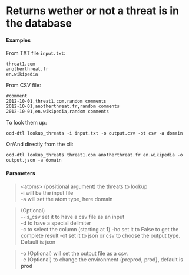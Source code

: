 # Returns wether or not a threat is in the database

#### Examples

From TXT file `input.txt`:

    threat1.com
    anotherthreat.fr
    en.wikipedia

From CSV file:

    #comment
    2012-10-01,threat1.com,random comments
    2012-10-01,anotherthreat.fr,random comments
    2012-10-01,en.wikipedia,random comments

To look them up:
    
    ocd-dtl lookup_threats -i input.txt -o output.csv -ot csv -a domain

Or/And directly from the cli:
    
    ocd-dtl lookup_threats threat1.com anotherthreat.fr en.wikipedia -o output.json -a domain


#### Parameters

> <atoms\> (positional argument) the threats to lookup   
> -i will be the input file  
> -a will set the atom type, here domain

>  (Optional)  
> --is_csv  set it to have a csv file as an input  
> -d to have a special delimiter  
> -c to select the column (starting at **1**)
> -ho set it to False to get the complete result
> -ot set it to json or csv to choose the output type. Default is json

> -o (Optional) will set the output file as a csv.  
> -e (Optional) to change the environment {preprod, prod},  default is **prod**  
